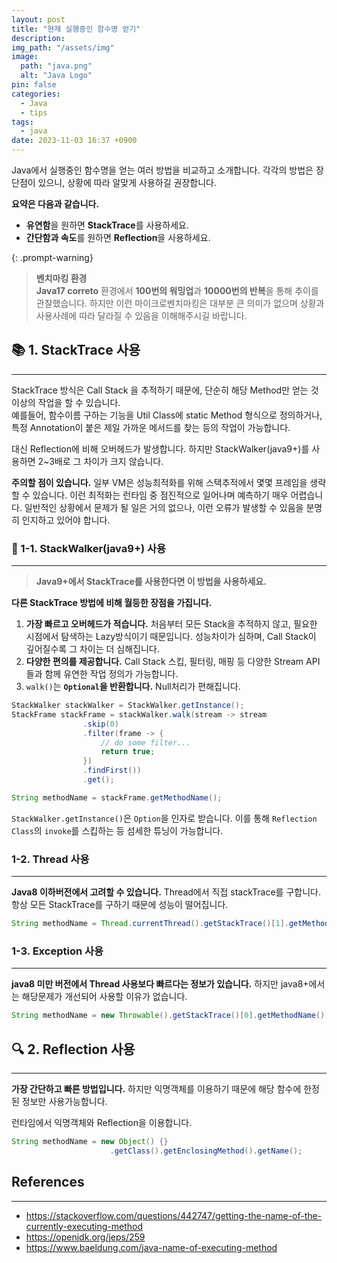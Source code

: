 ```yaml
---
layout: post
title: "현재 실행중인 함수명 얻기"
description:
img_path: "/assets/img"
image:
  path: "java.png"
  alt: "Java Logo"
pin: false
categories:
  - Java
  - tips
tags:
  - java
date: 2023-11-03 16:37 +0900
---
```


Java에서 실행중인 함수명을 얻는 여러 방법을 비교하고 소개합니다.
각각의 방법은 장단점이 있으니, 상황에 따라 알맞게 사용하길 권장합니다.

**요약은 다음과 같습니다.**

- **유연함**을 원하면 **StackTrace**를 사용하세요.
- **간단함과 속도**를 원하면 **Reflection**을 사용하세요.

{: .prompt-warning}

> **벤치마킹 환경**<br/> **Java17 correto** 환경에서 **100번의 워밍업**과 **10000번의 반복**을 통해 추이를 관찰했습니다. 하지만 이런 마이크로벤치마킹은 대부분 큰 의미가 없으며 상황과 사용사례에 따라 달라질 수 있음을 이해해주시길 바랍니다.

## 📚 1. StackTrace 사용

---

StackTrace 방식은 Call Stack 을 추적하기 때문에, 단순히 해당 Method만 얻는 것 이상의 작업을 할 수 있습니다.  
예를들어, 함수이름 구하는 기능을 Util Class에 static Method 형식으로 정의하거나, 특정 Annotation이 붙은 제일 가까운 메서드를 찾는 등의 작업이 가능합니다.

대신 Reflection에 비해 오버헤드가 발생합니다. 하지만 StackWalker(java9+)를 사용하면 2~3배로 그 차이가 크지 않습니다.

**주의할 점이 있습니다.** 일부 VM은 성능최적화를 위해 스택추적에서 몇몇 프레임을 생략할 수 있습니다. 이런 최적화는 런타임 중 점진적으로 일어나며 예측하기 매우 어렵습니다. 일반적인 상황에서 문제가 될 일은 거의 없으나, 이런 오류가 발생할 수 있음을 분명히 인지하고 있어야 합니다.

### 🌟 1-1. StackWalker(java9+) 사용

---

> **Java9+에서 StackTrace를 사용한다면 이 방법을 사용하세요.**

**다른 StackTrace 방법에 비해 월등한 장점을 가집니다.**

1. **가장 빠르고 오버헤드가 적습니다.** 처음부터 모든 Stack을 추적하지 않고, 필요한 시점에서 탐색하는 Lazy방식이기 때문입니다. 성능차이가 심하며, Call Stack이 깊어질수록 그 차이는 더 심해집니다.
2. **다양한 편의를 제공합니다.** Call Stack 스킵, 필터링, 매핑 등 다양한 Stream API들과 함께 유연한 작업 정의가 가능합니다.
3. `walk()`는 **`Optional`을 반환합니다.** Null처리가 편해집니다.

```java
StackWalker stackWalker = StackWalker.getInstance();
StackFrame stackFrame = stackWalker.walk(stream -> stream
                .skip(0)
                .filter(frame -> {
                    // do some filter...
                    return true;
                })
                .findFirst())
                .get();

String methodName = stackFrame.getMethodName();
```

`StackWalker.getInstance()`은 `Option`을 인자로 받습니다. 이를 통해 `Reflection Class`의 `invoke`를 스킵하는 등 섬세한 튜닝이 가능합니다.

### 1-2. Thread 사용

---

**Java8 이하버전에서 고려할 수 있습니다.** Thread에서 직접 stackTrace를 구합니다. 항상 모든 StackTrace를 구하기 때문에 성능이 떨어집니다.

```java
String methodName = Thread.currentThread().getStackTrace()[1].getMethodName();
```

### 1-3. Exception 사용

---

**java8 미만 버전에서 Thread 사용보다 빠르다는 정보가 있습니다.** 하지만 java8+에서는 해당문제가 개선되어 사용할 이유가 없습니다.

```java
String methodName = new Throwable().getStackTrace()[0].getMethodName();
```

## 🔍 2. Reflection 사용

---

**가장 간단하고 빠른 방법입니다.** 하지만 익명객체를 이용하기 때문에 해당 함수에 한정된 정보만 사용가능합니다.

런타임에서 익명객체와 Reflection을 이용합니다.

```java
String methodName = new Object() {}
                      .getClass().getEnclosingMethod().getName();
```

## References

---

- https://stackoverflow.com/questions/442747/getting-the-name-of-the-currently-executing-method
- https://openjdk.org/jeps/259
- https://www.baeldung.com/java-name-of-executing-method
